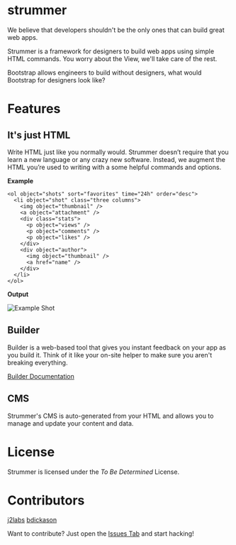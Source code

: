strummer
========

We believe that developers shouldn't be the only ones that can build great web apps.

Strummer is a framework for designers to build web apps using simple HTML commands. You worry about the View, we'll take care of the rest.

Bootstrap allows engineers to build without designers, what would Bootstrap for designers look like?


# Features

## It's just HTML

Write HTML just like you normally would. Strummer doesn’t require that you learn a new language or any crazy new software. Instead, we augment the HTML you’re used to writing with a some helpful commands and options.

**Example**
````
<ol object="shots" sort="favorites" time="24h" order="desc">
  <li object="shot" class="three columns">
    <img object="thumbnail" />
    <a object="attachment" />
    <div class="stats">
      <p object="views" />
      <p object="comments" />
      <p object="likes" />
    </div>
    <div object="author">
      <img object="thumbnail" />
      <a href="name" />
    </div>
  </li>
</ol>
````

**Output**

![Example Shot](http://cl.ly/image/291G2h0P0r0R/Screen%20Shot%202013-08-31%20at%2010.09.40%20AM.png)

## Builder

Builder is a web-based tool that gives you instant feedback on your app as you build it. Think of it like your on-site helper to make sure you aren't breaking everything.

[Builder Documentation](https://github.com/strummer/strummer/blob/builder/builder/README.md)

## CMS

Strummer's CMS is auto-generated from your HTML and allows you to manage and update your content and data.


# License

Strummer is licensed under the _To Be Determined_ License.


# Contributors

[j2labs](http://github.com/j2labs)
[bdickason](http://github.com/bdickason)

Want to contribute? Just open the [Issues Tab](https://github.com/strummer/strummer/issues) and start hacking!
